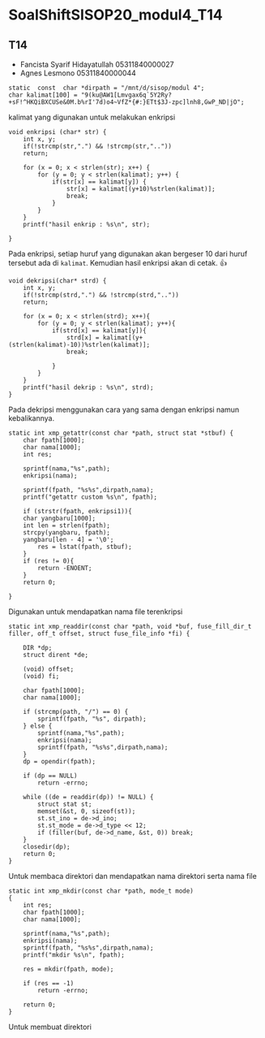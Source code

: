 # SoalShiftSISOP20_modul4_T14

## T14
* Fancista Syarif Hidayatullah 05311840000027
* Agnes Lesmono 05311840000044


```
static  const  char *dirpath = "/mnt/d/sisop/modul 4";
char kalimat[100] = "9(ku@AW1[Lmvgax6q`5Y2Ry?+sF!^HKQiBXCUSe&0M.b%rI'7d)o4~VfZ*{#:}ETt$3J-zpc]lnh8,GwP_ND|jO";
```
kalimat yang digunakan untuk melakukan enkripsi

```
void enkripsi (char* str) {
	int x, y;
    if(!strcmp(str,".") && !strcmp(str,".."))
    return;
    
	for (x = 0; x < strlen(str); x++) {
		for (y = 0; y < strlen(kalimat); y++) {
			if(str[x] == kalimat[y]) { 
                str[x] = kalimat[(y+10)%strlen(kalimat)];
				break;
 			}
		}
	}
	printf("hasil enkrip : %s\n", str);

}
```
Pada enkripsi, setiap huruf yang digunakan akan bergeser 10 dari huruf tersebut ada di ```kalimat```. Kemudian hasil enkripsi akan di cetak. :+1:

```
void dekripsi(char* strd) {
    int x, y;
    if(!strcmp(strd,".") && !strcmp(strd,".."))
    return;

    for (x = 0; x < strlen(strd); x++){
        for (y = 0; y < strlen(kalimat); y++){
            if(strd[x] == kalimat[y]){
                strd[x] = kalimat[(y+(strlen(kalimat)-10))%strlen(kalimat)];
                break;
            
            }
        }
    }
    printf("hasil dekrip : %s\n", strd);
}
```
Pada dekripsi menggunakan cara yang sama dengan enkripsi namun kebalikannya.

```
static int xmp_getattr(const char *path, struct stat *stbuf) {
    char fpath[1000];
    char nama[1000];
    int res;

    sprintf(nama,"%s",path);
	enkripsi(nama);

	sprintf(fpath, "%s%s",dirpath,nama);
	printf("getattr custom %s\n", fpath);
	
    if (strstr(fpath, enkripsi1)){
	char yangbaru[1000];
	int len = strlen(fpath);
	strcpy(yangbaru, fpath);
	yangbaru[len - 4] = '\0';
        res = lstat(fpath, stbuf);
	}
    if (res != 0){
		return -ENOENT;
	}
	return 0;

}
```
Digunakan untuk mendapatkan nama file terenkripsi

```
static int xmp_readdir(const char *path, void *buf, fuse_fill_dir_t filler, off_t offset, struct fuse_file_info *fi) {

    DIR *dp;
	struct dirent *de;

	(void) offset;
	(void) fi;

	char fpath[1000];
	char nama[1000];

	if (strcmp(path, "/") == 0) {
		sprintf(fpath, "%s", dirpath);
	} else {
		sprintf(nama,"%s",path);
		enkripsi(nama);
		sprintf(fpath, "%s%s",dirpath,nama);
	}
	dp = opendir(fpath);

	if (dp == NULL)
		return -errno;

	while ((de = readdir(dp)) != NULL) {
		struct stat st;
		memset(&st, 0, sizeof(st));
		st.st_ino = de->d_ino;
		st.st_mode = de->d_type << 12;
		if (filler(buf, de->d_name, &st, 0)) break;
	}
	closedir(dp);
	return 0;
}
```
Untuk membaca direktori dan mendapatkan nama direktori serta nama file

```
static int xmp_mkdir(const char *path, mode_t mode)
{
	int res;
	char fpath[1000];
	char nama[1000];
	
    sprintf(nama,"%s",path);
	enkripsi(nama);
	sprintf(fpath, "%s%s",dirpath,nama);
	printf("mkdir %s\n", fpath);
	
    res = mkdir(fpath, mode);

	if (res == -1)
		return -errno;

	return 0;
}
```
Untuk membuat direktori

